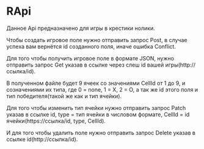 # RApi
Данное Api предназначено для игры в крестики нолики.

Чтобы создать игровое поле нужно отправить запрос Post, в случае успеха вам вернётся id созданного поля, иначе ошибка Conflict.

Для того чтобы получить игровое поле в формате JSON, нужно отправить запрос Get указав в ссылке через слеш id  вашей игры(http://ссылка/id).

В полученном файле будет 9 ячеек со значениями CellId от 1 до 9, и созначениями их типа, где 0 = none, 1 = X, 2 = O, а так же id этого поля и тип победителя(такой же как и тип ячейки).

Для того чтобы изменить тип ячейки нужно отправить запрос Patch указав в ссылке id, type = тип ячейки в числовом формате, CellId = id ячейки(https://ссылка/id, type, CellId).

И для того чтобы удалить поле нужно отправить запрос Delete указав в ссылке id(http://ссылка/id).
